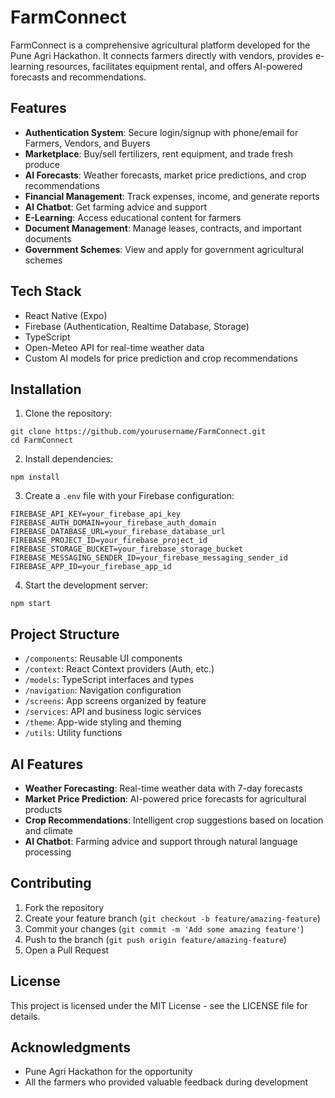 # FarmConnect

FarmConnect is a comprehensive agricultural platform developed for the Pune Agri Hackathon. It connects farmers directly with vendors, provides e-learning resources, facilitates equipment rental, and offers AI-powered forecasts and recommendations.

## Features

- **Authentication System**: Secure login/signup with phone/email for Farmers, Vendors, and Buyers
- **Marketplace**: Buy/sell fertilizers, rent equipment, and trade fresh produce
- **AI Forecasts**: Weather forecasts, market price predictions, and crop recommendations
- **Financial Management**: Track expenses, income, and generate reports
- **AI Chatbot**: Get farming advice and support
- **E-Learning**: Access educational content for farmers
- **Document Management**: Manage leases, contracts, and important documents
- **Government Schemes**: View and apply for government agricultural schemes

## Tech Stack

- React Native (Expo)
- Firebase (Authentication, Realtime Database, Storage)
- TypeScript
- Open-Meteo API for real-time weather data
- Custom AI models for price prediction and crop recommendations

## Installation

1. Clone the repository:
```
git clone https://github.com/yourusername/FarmConnect.git
cd FarmConnect
```

2. Install dependencies:
```
npm install
```

3. Create a `.env` file with your Firebase configuration:
```
FIREBASE_API_KEY=your_firebase_api_key
FIREBASE_AUTH_DOMAIN=your_firebase_auth_domain
FIREBASE_DATABASE_URL=your_firebase_database_url
FIREBASE_PROJECT_ID=your_firebase_project_id
FIREBASE_STORAGE_BUCKET=your_firebase_storage_bucket
FIREBASE_MESSAGING_SENDER_ID=your_firebase_messaging_sender_id
FIREBASE_APP_ID=your_firebase_app_id
```

4. Start the development server:
```
npm start
```

## Project Structure

- `/components`: Reusable UI components
- `/context`: React Context providers (Auth, etc.)
- `/models`: TypeScript interfaces and types
- `/navigation`: Navigation configuration
- `/screens`: App screens organized by feature
- `/services`: API and business logic services
- `/theme`: App-wide styling and theming
- `/utils`: Utility functions

## AI Features

- **Weather Forecasting**: Real-time weather data with 7-day forecasts
- **Market Price Prediction**: AI-powered price forecasts for agricultural products
- **Crop Recommendations**: Intelligent crop suggestions based on location and climate
- **AI Chatbot**: Farming advice and support through natural language processing

## Contributing

1. Fork the repository
2. Create your feature branch (`git checkout -b feature/amazing-feature`)
3. Commit your changes (`git commit -m 'Add some amazing feature'`)
4. Push to the branch (`git push origin feature/amazing-feature`)
5. Open a Pull Request

## License

This project is licensed under the MIT License - see the LICENSE file for details.

## Acknowledgments

- Pune Agri Hackathon for the opportunity
- All the farmers who provided valuable feedback during development
